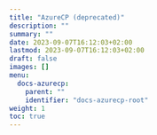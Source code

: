 ```yaml
---
title: "AzureCP (deprecated)"
description: ""
summary: ""
date: 2023-09-07T16:12:03+02:00
lastmod: 2023-09-07T16:12:03+02:00
draft: false
images: []
menu:
  docs-azurecp:
    parent: ""
    identifier: "docs-azurecp-root"
weight: 1
toc: true
---
```

